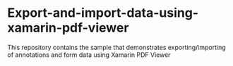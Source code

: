# Export-and-import-data-using-xamarin-pdf-viewer
This repository contains the sample that demonstrates exporting/importing of annotations and form data using Xamarin PDF Viewer
